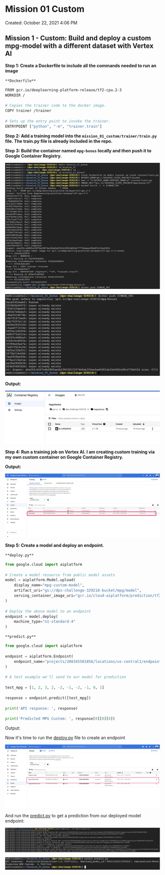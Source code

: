 # Mission 01 Custom

Created: October 22, 2021 4:06 PM

## Mission 1 - Custom: Build and deploy a custom mpg-model with a different dataset with Vertex AI

**Step 1: Create a Dockerfile to include all the commands needed to run an image**

`**Dockerfile**`

```bash
FROM gcr.io/deeplearning-platform-release/tf2-cpu.2-3
WORKDIR /

# Copies the trainer code to the docker image.
COPY trainer /trainer

# Sets up the entry point to invoke the trainer.
ENTRYPOINT ["python", "-m", "trainer.train"]
```

**Step 2: Add a training model into the `mission_01_custom/trainer/train.py` file. The train.py file is already included in the repo.**

**Step 3: Build the container named `mpg-bonus` locally and then push it to Google Container Registry.** 

![Untitled](Mission%2001%20Custom%2077dd57e55dc54dd5bd91a47a192c8ef0/Untitled.png)

![Untitled](Mission%2001%20Custom%2077dd57e55dc54dd5bd91a47a192c8ef0/Untitled%201.png)

**Output:**

![Untitled](Mission%2001%20Custom%2077dd57e55dc54dd5bd91a47a192c8ef0/Untitled%202.png)

**Step 4: Run a training job on Vertex AI. I am creating custom training via my own custom container on Google Container Registry.**

**Output:**

![Untitled](Mission%2001%20Custom%2077dd57e55dc54dd5bd91a47a192c8ef0/Untitled%203.png)

**Step 5: Create a model and deploy an endpoint.**

`**deploy.py**`

```python
from google.cloud import aiplatform

# Create a model resource from public model assets
model = aiplatform.Model.upload(
    display_name="mpg-custom-model",
    artifact_uri="gs://dps-challenge-329218-bucket/mpg/model",
    serving_container_image_uri="gcr.io/cloud-aiplatform/prediction/tf2-cpu.2-3:latest"
)

# Deploy the above model to an endpoint
endpoint = model.deploy(
    machine_type="n1-standard-4"
)
```

`**predict.py**`

```python
from google.cloud import aiplatform

endpoint = aiplatform.Endpoint(
    endpoint_name="projects/208345581856/locations/us-central1/endpoints/7456843879111720960"
)

# A test example we'll send to our model for prediction

test_mpg = [1, 2, 3, 2, -2, -1, -2, -1, 0, 1]

response = endpoint.predict([test_mpg])

print('API response: ', response)

print('Predicted MPG Custom: ', response[0][0][0])
```

Output:

Now it's time to run the [deploy.py](http://deploy.py) file to create an endpoint 

![Untitled](Mission%2001%20Custom%2077dd57e55dc54dd5bd91a47a192c8ef0/Untitled%204.png)

And run the [predict.py](http://predict.py) to get a prediction from our deployed model endpoint:

![Untitled](Mission%2001%20Custom%2077dd57e55dc54dd5bd91a47a192c8ef0/Untitled%205.png)

![Untitled](Mission%2001%20Custom%2077dd57e55dc54dd5bd91a47a192c8ef0/Untitled%206.png)